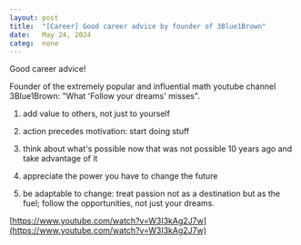 ```yaml
---
layout: post
title:  "[Career] Good career advice by founder of 3Blue1Brown"
date:   May 24, 2024
categ:  none
---
```




Good career advice!

Founder of the extremely popular and influential math youtube channel 3Blue1Brown: "What 'Follow your dreams' misses".

1. add value to others, not just to yourself

2. action precedes motivation: start doing stuff

3. think about what's possible now that was not possible 10 years ago and take advantage of it

4. appreciate the power you have to change the future

5. be adaptable to change: treat passion not as a destination but as the fuel; follow the opportunities, not just your dreams.



[https://www.youtube.com/watch?v=W3I3kAg2J7w](https://www.youtube.com/watch?v=W3I3kAg2J7w)



 

